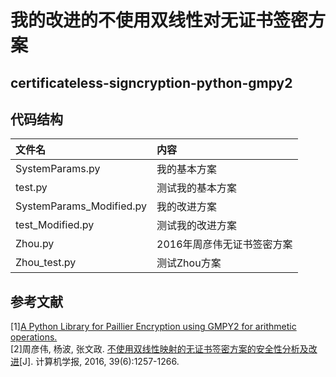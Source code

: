 # 我的改进的不使用双线性对无证书签密方案
## certificateless-signcryption-python-gmpy2
## 代码结构
|文件名|内容|
|:---|:---|
|SystemParams.py         |    我的基本方案<br>|
|test.py                 |    测试我的基本方案<br>|
|SystemParams_Modified.py|    我的改进方案<br>|
|test_Modified.py        |    测试我的改进方案<br>|
|Zhou.py                 |    2016年周彦伟无证书签密方案<br>|
|Zhou_test.py            |    测试Zhou方案<br>|
## 参考文献
\[1\][A Python Library for Paillier Encryption using GMPY2 for arithmetic operations.](https://github.com/mnassar/paillier-gmpy2)<br>
\[2\]周彦伟, 杨波, 张文政. [不使用双线性映射的无证书签密方案的安全性分析及改进](http://cjc.ict.ac.cn/online/onlinepaper/zyw928-201665122524.pdf)\[J\]. 计算机学报, 2016, 39(6):1257-1266.
